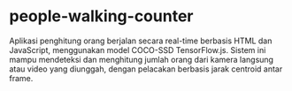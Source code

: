 # people-walking-counter
Aplikasi penghitung orang berjalan secara real-time berbasis HTML dan JavaScript, menggunakan model COCO-SSD TensorFlow.js. Sistem ini mampu mendeteksi dan menghitung jumlah orang dari kamera langsung atau video yang diunggah, dengan pelacakan berbasis jarak centroid antar frame.
